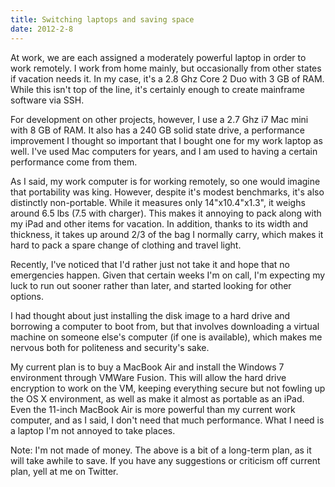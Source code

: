 ```yaml
---
title: Switching laptops and saving space
date: 2012-2-8
---
```


At work, we are each assigned a moderately powerful laptop in order to work remotely. I work from home mainly, but occasionally from other states if vacation needs it. In my case, it's a 2.8 Ghz Core 2 Duo with 3 GB of RAM. While this isn't top of the line, it's certainly enough to create mainframe software via SSH. 

For development on other projects, however, I use a 2.7 Ghz i7 Mac mini with 8 GB of RAM. It also has a 240 GB solid state drive, a performance improvement I thought so important that I bought one for my work laptop as well. I've used Mac computers for years, and I am used to having a certain performance come from them. 

As I said, my work computer is for working remotely, so one would imagine that portability was king. However, despite it's modest benchmarks, it's also distinctly non-portable. While it measures only 14"x10.4"x1.3", it weighs around 6.5 lbs (7.5 with charger). This makes it annoying to pack along with my iPad and other items for vacation. In addition, thanks to its width and thickness, it takes up around 2/3 of the bag I normally carry, which makes it hard to pack a spare change of clothing and travel light. 

Recently, I've noticed that I'd rather just not take it and hope that no emergencies happen. Given that certain weeks I'm on call, I'm expecting my luck to run out sooner rather than later, and started looking for other options. 

I had thought about just installing the disk image to a hard drive and borrowing a computer to boot from, but that involves downloading a virtual machine on someone else's computer (if one is available), which makes me nervous both for politeness and security's sake. 

My current plan is to buy a MacBook Air and install the Windows 7 environment through VMWare Fusion. This will allow the hard drive encryption to work on the VM, keeping everything secure but not fowling up the OS X environment, as well as make it almost as portable as an iPad. Even the 11-inch MacBook Air is more powerful than my current work computer, and as I said, I don't need that much performance. What I need is a laptop I'm not annoyed to take places. 

Note: I'm not made of money. The above is a bit of a long-term plan, as it will take awhile to save. If you have any suggestions or criticism off current plan, yell at me on Twitter. 

